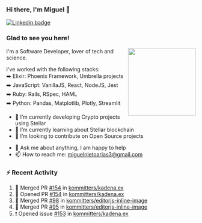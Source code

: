 ### Hi there, I'm Miguel 👋

<a href="https://linkedin.com/in/miguelnietoa/" target="_blank" rel="noopener noreferrer">
  <img src="https://img.shields.io/badge/-LinkedIn-0e76a8?style=flat-square&logo=Linkedin&logoColor=white" alt="Linkedin badge">
</a>
<!-- [![Website Badge](https://img.shields.io/badge/Website-3b5998?style=flat-square&logo=google-chrome&logoColor=white)](#notavailablenow#) 

<img src="https://i.imgur.com/tbrLrt5.gif" width=400 alt="Coding GIF" align="right"/>
-->


### Glad to see you here!
<a href="https://github.com/miguelnietoa"><img src="https://github-readme-stats.vercel.app/api?username=miguelnietoa&show_icons=true&hide_border=true&count_private=true&include_all_commits=true&theme=tokyonight" height="180em" align="right"/></a>
I'm a Software Developer, lover of tech and science. 

I've worked with the following stacks:\
➡️ Elixir: Phoenix Framework, Umbrella projects\
➡️ JavaScript: VanillaJS, React, NodeJS, Jest\
➡️ Ruby: Rails, RSpec, HAML\
➡️ Python: Pandas, Matplotlib, Plotly, Streamlit

- 🔭 I’m currently developing Crypto projects using Stellar
- 🌱 I’m currently learning about Stellar blockchain
- 👯 I’m looking to contribute on Open Source projects
<!-- 
- 😄 I just finished a Machine Learning course! 
- 🤔 I’m looking for help with ...
-->
- 💬 Ask me about anything, I am happy to help
- 📫 How to reach me: miguelnietoarias3@gmail.com

### ⚡ Recent Activity

<!--START_SECTION:activity-->
1. 🎉 Merged PR [#154](https://github.com/kommitters/kadena.ex/pull/154) in [kommitters/kadena.ex](https://github.com/kommitters/kadena.ex)
2. 💪 Opened PR [#154](https://github.com/kommitters/kadena.ex/pull/154) in [kommitters/kadena.ex](https://github.com/kommitters/kadena.ex)
3. 🎉 Merged PR [#98](https://github.com/kommitters/editorjs-inline-image/pull/98) in [kommitters/editorjs-inline-image](https://github.com/kommitters/editorjs-inline-image)
4. 🎉 Merged PR [#95](https://github.com/kommitters/editorjs-inline-image/pull/95) in [kommitters/editorjs-inline-image](https://github.com/kommitters/editorjs-inline-image)
5. ❗️ Opened issue [#153](https://github.com/kommitters/kadena.ex/issues/153) in [kommitters/kadena.ex](https://github.com/kommitters/kadena.ex)
<!--END_SECTION:activity-->
